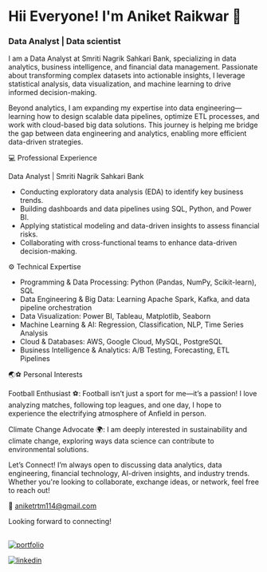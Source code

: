 
# Hii Everyone! I'm Aniket Raikwar 👋


###                                                               Data Analyst | Data scientist

I am a Data Analyst at Smriti Nagrik Sahkari Bank, specializing in data analytics, business intelligence, and financial data management. Passionate about transforming complex datasets into actionable insights, I leverage statistical analysis, data visualization, and machine learning to drive informed decision-making.

Beyond analytics, I am expanding my expertise into data engineering—learning how to design scalable data pipelines, optimize ETL processes, and work with cloud-based big data solutions. This journey is helping me bridge the gap between data engineering and analytics, enabling more efficient data-driven strategies.

💻 Professional Experience

Data Analyst | Smriti Nagrik Sahkari Bank

- Conducting exploratory data analysis (EDA) to identify key business trends.
- Building dashboards and data pipelines using SQL, Python, and Power BI.
- Applying statistical modeling and data-driven insights to assess financial risks.
- Collaborating with cross-functional teams to enhance data-driven decision-making.

⚙️ Technical Expertise

- Programming & Data Processing: Python (Pandas, NumPy, Scikit-learn), SQL
- Data Engineering & Big Data: Learning Apache Spark, Kafka, and data pipeline orchestration
- Data Visualization: Power BI, Tableau, Matplotlib, Seaborn
- Machine Learning & AI: Regression, Classification, NLP, Time Series Analysis
- Cloud & Databases: AWS, Google Cloud, MySQL, PostgreSQL
- Business Intelligence & Analytics: A/B Testing, Forecasting, ETL Pipelines

🌏⚽ Personal Interests

Football Enthusiast ⚽: Football isn’t just a sport for me—it’s a passion! I love analyzing matches, following top leagues, and one day, I hope to experience the electrifying atmosphere of Anfield in person.

Climate Change Advocate 🌍: I am deeply interested in sustainability and climate change, exploring ways data science can contribute to environmental solutions.

Let’s Connect!
I’m always open to discussing data analytics, data engineering, financial technology, AI-driven insights, and industry trends. Whether you're looking to collaborate, exchange ideas, or network, feel free to reach out!

📩 aniketrtm114@gmail.com

Looking forward to connecting!

## 
[![portfolio](https://img.shields.io/badge/my_portfolio-000?style=for-the-badge&logo=ko-fi&logoColor=white)](https://github.com/Aniket-Raikwar1/Portfolio)

[![linkedin](https://img.shields.io/badge/linkedin-0A66C2?style=for-the-badge&logo=linkedin&logoColor=white)](https://www.linkedin.com/in/aniket-raikwar/)


